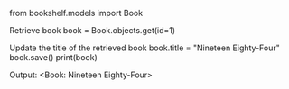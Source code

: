 from bookshelf.models import Book

Retrieve book
book = Book.objects.get(id=1)

Update the title of the retrieved book
book.title = "Nineteen Eighty-Four" book.save() print(book)

Output:
<Book: Nineteen Eighty-Four>